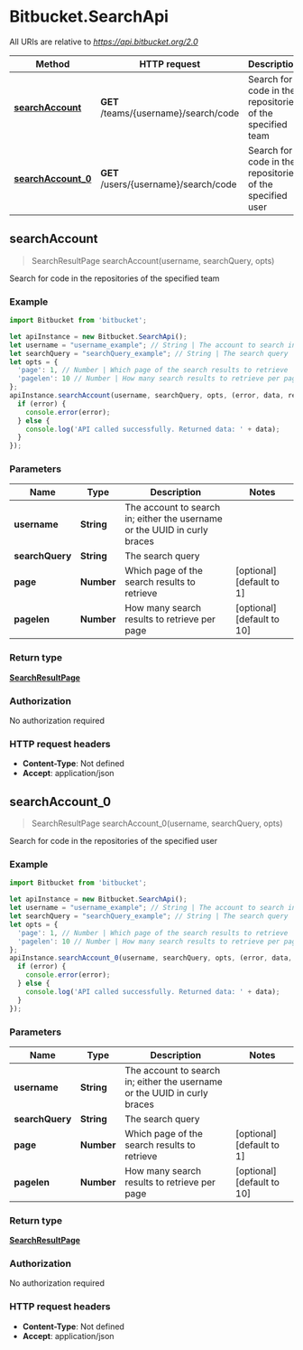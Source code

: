 # Bitbucket.SearchApi

All URIs are relative to *https://api.bitbucket.org/2.0*

Method | HTTP request | Description
------------- | ------------- | -------------
[**searchAccount**](SearchApi.md#searchAccount) | **GET** /teams/{username}/search/code | Search for code in the repositories of the specified team
[**searchAccount_0**](SearchApi.md#searchAccount_0) | **GET** /users/{username}/search/code | Search for code in the repositories of the specified user



## searchAccount

> SearchResultPage searchAccount(username, searchQuery, opts)

Search for code in the repositories of the specified team

### Example

```javascript
import Bitbucket from 'bitbucket';

let apiInstance = new Bitbucket.SearchApi();
let username = "username_example"; // String | The account to search in; either the username or the UUID in curly braces
let searchQuery = "searchQuery_example"; // String | The search query
let opts = {
  'page': 1, // Number | Which page of the search results to retrieve
  'pagelen': 10 // Number | How many search results to retrieve per page
};
apiInstance.searchAccount(username, searchQuery, opts, (error, data, response) => {
  if (error) {
    console.error(error);
  } else {
    console.log('API called successfully. Returned data: ' + data);
  }
});
```

### Parameters


Name | Type | Description  | Notes
------------- | ------------- | ------------- | -------------
 **username** | **String**| The account to search in; either the username or the UUID in curly braces | 
 **searchQuery** | **String**| The search query | 
 **page** | **Number**| Which page of the search results to retrieve | [optional] [default to 1]
 **pagelen** | **Number**| How many search results to retrieve per page | [optional] [default to 10]

### Return type

[**SearchResultPage**](SearchResultPage.md)

### Authorization

No authorization required

### HTTP request headers

- **Content-Type**: Not defined
- **Accept**: application/json


## searchAccount_0

> SearchResultPage searchAccount_0(username, searchQuery, opts)

Search for code in the repositories of the specified user

### Example

```javascript
import Bitbucket from 'bitbucket';

let apiInstance = new Bitbucket.SearchApi();
let username = "username_example"; // String | The account to search in; either the username or the UUID in curly braces
let searchQuery = "searchQuery_example"; // String | The search query
let opts = {
  'page': 1, // Number | Which page of the search results to retrieve
  'pagelen': 10 // Number | How many search results to retrieve per page
};
apiInstance.searchAccount_0(username, searchQuery, opts, (error, data, response) => {
  if (error) {
    console.error(error);
  } else {
    console.log('API called successfully. Returned data: ' + data);
  }
});
```

### Parameters


Name | Type | Description  | Notes
------------- | ------------- | ------------- | -------------
 **username** | **String**| The account to search in; either the username or the UUID in curly braces | 
 **searchQuery** | **String**| The search query | 
 **page** | **Number**| Which page of the search results to retrieve | [optional] [default to 1]
 **pagelen** | **Number**| How many search results to retrieve per page | [optional] [default to 10]

### Return type

[**SearchResultPage**](SearchResultPage.md)

### Authorization

No authorization required

### HTTP request headers

- **Content-Type**: Not defined
- **Accept**: application/json

